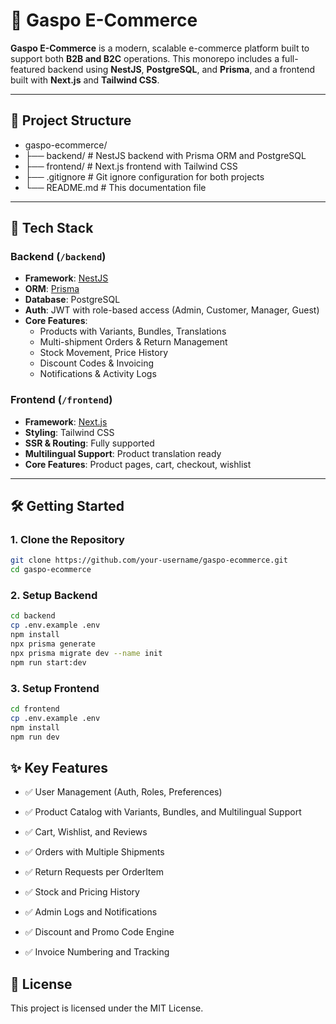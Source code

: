 # 🛒 Gaspo E-Commerce

**Gaspo E-Commerce** is a modern, scalable e-commerce platform built to support both **B2B and B2C** operations. This monorepo includes a full-featured backend using **NestJS**, **PostgreSQL**, and **Prisma**, and a frontend built with **Next.js** and **Tailwind CSS**.

---

## 📁 Project Structure

- gaspo-ecommerce/
- ├── backend/ # NestJS backend with Prisma ORM and PostgreSQL
- ├── frontend/ # Next.js frontend with Tailwind CSS
- ├── .gitignore # Git ignore configuration for both projects
- └── README.md # This documentation file

---

## 🚀 Tech Stack

### Backend (`/backend`)

- **Framework**: [NestJS](https://nestjs.com/)
- **ORM**: [Prisma](https://www.prisma.io/)
- **Database**: PostgreSQL
- **Auth**: JWT with role-based access (Admin, Customer, Manager, Guest)
- **Core Features**:
  - Products with Variants, Bundles, Translations
  - Multi-shipment Orders & Return Management
  - Stock Movement, Price History
  - Discount Codes & Invoicing
  - Notifications & Activity Logs

### Frontend (`/frontend`)

- **Framework**: [Next.js](https://nextjs.org/)
- **Styling**: Tailwind CSS
- **SSR & Routing**: Fully supported
- **Multilingual Support**: Product translation ready
- **Core Features**: Product pages, cart, checkout, wishlist

---

## 🛠 Getting Started

### 1. Clone the Repository

```bash
git clone https://github.com/your-username/gaspo-ecommerce.git
cd gaspo-ecommerce
```

### 2. Setup Backend

```bash
cd backend
cp .env.example .env
npm install
npx prisma generate
npx prisma migrate dev --name init
npm run start:dev
```

### 3. Setup Frontend

```bash
cd frontend
cp .env.example .env
npm install
npm run dev
```

## ✨ Key Features

- ✅ User Management (Auth, Roles, Preferences)

- ✅ Product Catalog with Variants, Bundles, and Multilingual Support

- ✅ Cart, Wishlist, and Reviews

- ✅ Orders with Multiple Shipments

- ✅ Return Requests per OrderItem

- ✅ Stock and Pricing History

- ✅ Admin Logs and Notifications

- ✅ Discount and Promo Code Engine

- ✅ Invoice Numbering and Tracking

## 📄 License

This project is licensed under the MIT License.

